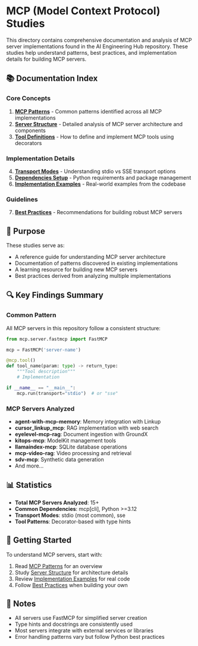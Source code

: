 # MCP (Model Context Protocol) Studies

This directory contains comprehensive documentation and analysis of MCP server implementations found in the AI Engineering Hub repository. These studies help understand patterns, best practices, and implementation details for building MCP servers.

## 📚 Documentation Index

### Core Concepts
1. **[MCP Patterns](01-mcp-patterns.md)** - Common patterns identified across all MCP implementations
2. **[Server Structure](02-server-structure.md)** - Detailed analysis of MCP server architecture and components
3. **[Tool Definitions](03-tool-definitions.md)** - How to define and implement MCP tools using decorators

### Implementation Details
4. **[Transport Modes](04-transport-modes.md)** - Understanding stdio vs SSE transport options
5. **[Dependencies Setup](05-dependencies-setup.md)** - Python requirements and package management
6. **[Implementation Examples](06-implementation-examples.md)** - Real-world examples from the codebase

### Guidelines
7. **[Best Practices](07-best-practices.md)** - Recommendations for building robust MCP servers

## 🎯 Purpose

These studies serve as:
- A reference guide for understanding MCP server architecture
- Documentation of patterns discovered in existing implementations
- A learning resource for building new MCP servers
- Best practices derived from analyzing multiple implementations

## 🔍 Key Findings Summary

### Common Pattern
All MCP servers in this repository follow a consistent structure:
```python
from mcp.server.fastmcp import FastMCP

mcp = FastMCP('server-name')

@mcp.tool()
def tool_name(param: type) -> return_type:
    """Tool description"""
    # Implementation

if __name__ == "__main__":
    mcp.run(transport="stdio")  # or "sse"
```

### MCP Servers Analyzed
- **agent-with-mcp-memory**: Memory integration with Linkup
- **cursor_linkup_mcp**: RAG implementation with web search
- **eyelevel-mcp-rag**: Document ingestion with GroundX
- **kitops-mcp**: ModelKit management tools
- **llamaindex-mcp**: SQLite database operations
- **mcp-video-rag**: Video processing and retrieval
- **sdv-mcp**: Synthetic data generation
- And more...

## 📊 Statistics
- **Total MCP Servers Analyzed**: 15+
- **Common Dependencies**: mcp[cli], Python >=3.12
- **Transport Modes**: stdio (most common), sse
- **Tool Patterns**: Decorator-based with type hints

## 🚀 Getting Started

To understand MCP servers, start with:
1. Read [MCP Patterns](01-mcp-patterns.md) for an overview
2. Study [Server Structure](02-server-structure.md) for architecture details
3. Review [Implementation Examples](06-implementation-examples.md) for real code
4. Follow [Best Practices](07-best-practices.md) when building your own

## 📝 Notes
- All servers use FastMCP for simplified server creation
- Type hints and docstrings are consistently used
- Most servers integrate with external services or libraries
- Error handling patterns vary but follow Python best practices